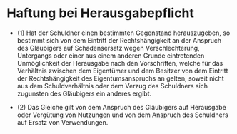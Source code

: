 # Haftung bei Herausgabepflicht

- (1) Hat der Schuldner einen bestimmten Gegenstand herauszugeben, so bestimmt sich von dem Eintritt der Rechtshängigkeit an der Anspruch des Gläubigers auf Schadensersatz wegen Verschlechterung, Untergangs oder einer aus einem anderen Grunde eintretenden Unmöglichkeit der Herausgabe nach den Vorschriften, welche für das Verhältnis zwischen dem Eigentümer und dem Besitzer von dem Eintritt der Rechtshängigkeit des Eigentumsanspruchs an gelten, soweit nicht aus dem Schuldverhältnis oder dem Verzug des Schuldners sich zugunsten des Gläubigers ein anderes ergibt.

- (2) Das Gleiche gilt von dem Anspruch des Gläubigers auf Herausgabe oder Vergütung von Nutzungen und von dem Anspruch des Schuldners auf Ersatz von Verwendungen.

